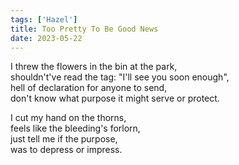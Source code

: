 ```yaml
---
tags: ['Hazel']
title: Too Pretty To Be Good News
date: 2023-05-22
---
```


I threw the flowers in the bin at the park,  
shouldn't've read the tag: "I'll see you soon enough",  
hell of declaration for anyone to send,  
don't know what purpose it might serve or protect.

I cut my hand on the thorns,  
feels like the bleeding's forlorn,  
just tell me if the purpose,  
was to depress or impress.
